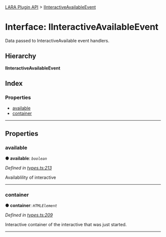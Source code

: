 [LARA Plugin API](../README.md) > [IInteractiveAvailableEvent](../interfaces/iinteractiveavailableevent.md)

# Interface: IInteractiveAvailableEvent

Data passed to InteractiveAvailable event handlers.

## Hierarchy

**IInteractiveAvailableEvent**

## Index

### Properties

* [available](iinteractiveavailableevent.md#available)
* [container](iinteractiveavailableevent.md#container)

---

## Properties

<a id="available"></a>

###  available

**● available**: *`boolean`*

*Defined in [types.ts:213](../../../lara-typescript/src/plugin-api/types.ts#L213)*

Availablility of interactive

___
<a id="container"></a>

###  container

**● container**: *`HTMLElement`*

*Defined in [types.ts:209](../../../lara-typescript/src/plugin-api/types.ts#L209)*

Interactive container of the interactive that was just started.

___

